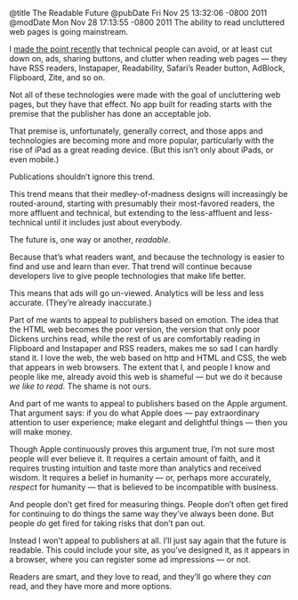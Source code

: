 @title The Readable Future
@pubDate Fri Nov 25 13:32:06 -0800 2011
@modDate Mon Nov 28 17:13:55 -0800 2011
The ability to read uncluttered web pages is going mainstream.

I <a href="http://inessential.com/2011/11/22/the_pummeling_pages">made the point recently</a> that technical people can avoid, or at least cut down on, ads, sharing buttons, and clutter when reading web pages — they have RSS readers, Instapaper, Readability, Safari’s Reader button, AdBlock, Flipboard, Zite, and so on.

Not all of these technologies were made with the goal of uncluttering web pages, but they have that effect. No app built for reading starts with the premise that the publisher has done an acceptable job.

That premise is, unfortunately, generally correct, and those apps and technologies are becoming more and more popular, particularly with the rise of iPad as a great reading device. (But this isn’t only about iPads, or even mobile.)

Publications shouldn’t ignore this trend.

This trend means that their medley-of-madness designs will increasingly be routed-around, starting with presumably their most-favored readers, the more affluent and technical, but extending to the less-affluent and less-technical until it includes just about everybody.

The future is, one way or another, *readable*.

Because that’s what readers want, and because the technology is easier to find and use and learn than ever. That trend will continue because developers live to give people technologies that make life better.

This means that ads will go un-viewed. Analytics will be less and less accurate. (They’re already inaccurate.)

Part of me wants to appeal to publishers based on emotion. The idea that the HTML web becomes the poor version, the version that only poor Dickens urchins read, while the rest of us are comfortably reading in Flipboard and Instapaper and RSS readers, makes me so sad I can hardly stand it. I love the web, the web based on http and HTML and CSS, the web that appears in web browsers. The extent that I, and people I know and people like me, already avoid this web is shameful — but we do it because *we like to read.* The shame is not ours.

And part of me wants to appeal to publishers based on the Apple argument. That argument says: if you do what Apple does — pay extraordinary attention to user experience; make elegant and delightful things — then you will make money.

Though Apple continuously proves this argument true, I’m not sure most people will ever believe it. It requires a certain amount of faith, and it requires trusting intuition and taste more than analytics and received wisdom. It requires a belief in humanity — or, perhaps more accurately, <em>respect</em> for humanity — that is believed to be incompatible with business.

And people don’t get fired for measuring things. People don’t often get fired for continuing to do things the same way they’ve always been done. But people *do* get fired for taking risks that don’t pan out.

Instead I won’t appeal to publishers at all. I’ll just say again that the future is readable. This could include your site, as you’ve designed it, as it appears in a browser, where you can register some ad impressions — or not. 

Readers are smart, and they love to read, and they’ll go where they *can* read, and they have more and more options.
